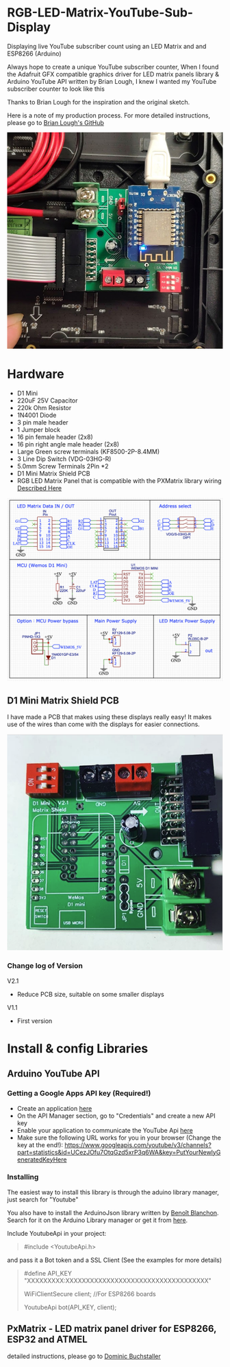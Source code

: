 # RGB-LED-Matrix-YouTube-Sub-Display
Displaying live YouTube subscriber count using an LED Matrix and and ESP8266 (Arduino)

Always hope to create a unique YouTube subscriber counter, 
When I found the Adafruit GFX compatible graphics driver for LED matrix panels library & Arduino YouTube API written by Brian Lough, I knew I wanted my YouTube subscriber counter to look like this

Thanks to Brian Lough for the inspiration and the original sketch.

Here is a note of my production process. For more detailed instructions, please go to [Brian Lough's GitHub](https://github.com/witnessmenow)

![github](https://github.com/James-workshop/RGB-LED-Matrix-YouTube-Sub-Display/blob/master/RGB-LED-Matrix-YouTube-Sub-Display.jpg "RGB LED Matrix YouTube Sub Display")

# Hardware
* D1 Mini
* 220uF 25V Capacitor
* 220k Ohm Resistor
* 1N4001 Diode
* 3 pin male header
* 1 Jumper block
* 16 pin female header (2x8)
* 16 pin right angle male header (2x8)
* Large Green screw terminals (KF8500-2P-8.4MM)
* 3 Line Dip Switch (VDG-03HG-R)
* 5.0mm Screw Terminals 2Pin *2
* D1 Mini Matrix Shield PCB
* RGB LED Matrix Panel that is compatible with the PXMatrix library wiring [Described Here](https://github.com/2dom/PxMatrix#set-up-and-cabling)

![github](https://github.com/James-workshop/RGB-LED-Matrix-YouTube-Sub-Display/blob/master/Schematic.png "Schematic")


## D1 Mini Matrix Shield PCB
I have made a PCB that makes using these displays really easy! It makes use of the wires than come with the displays for easier connections.

![github](https://github.com/James-workshop/RGB-LED-Matrix-YouTube-Sub-Display/blob/master/PCB_V2.1.png "PCB V2.1")

### Change log of Version
V2.1
* Reduce PCB size, suitable on some smaller displays


V1.1
* First version


# Install & config Libraries
## Arduino YouTube API
### Getting a Google Apps API key (Required!)
* Create an application [here](https://console.developers.google.com/)
* On the API Manager section, go to "Credentials" and create a new API key
* Enable your application to communicate the YouTube Api [here](https://console.developers.google.com/apis/api/youtube)
* Make sure the following URL works for you in your browser (Change the key at the end!): <https://www.googleapis.com/youtube/v3/channels?part=statistics&id=UCezJOfu7OtqGzd5xrP3q6WA&key=PutYourNewlyGeneratedKeyHere>


### Installing
The easiest way to install this library is through the aduino library manager, just search for "Youtube"

You also have to install the ArduinoJson library written by [Benoît Blanchon](https://github.com/bblanchon). Search for it on the Arduino Library manager or get it from [here](https://github.com/bblanchon/ArduinoJson).

Include YoutubeApi in your project:

> #include <YoutubeApi.h>

and pass it a Bot token and a SSL Client (See the examples for more details)

>#define API_KEY "XXXXXXXXX:XXXXXXXXXXXXXXXXXXXXXXXXXXXXXXXXXXX"
>
>WiFiClientSecure client; //For ESP8266 boards
>
>YoutubeApi bot(API_KEY, client);


## PxMatrix - LED matrix panel driver for ESP8266, ESP32 and ATMEL

detailed instructions, please go to [Dominic Buchstaller](https://github.com/2dom/PxMatrix)



